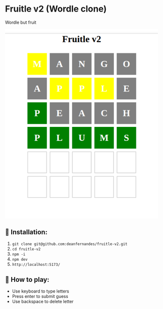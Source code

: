 # Fruitle v2 (Wordle clone)
Wordle but fruit

![Screenshot](docs/images/screenshot.png)
## 🔨 Installation:
1. `git clone git@github.com:deanfernandes/fruitle-v2.git`
2. `cd fruitle-v2`
3. `npm -i`
4. `npm dev`
5. `http://localhost:5173/`

##  🚀 How to play:
- Use keyboard to type letters
- Press enter to submit guess
- Use backspace to delete letter
